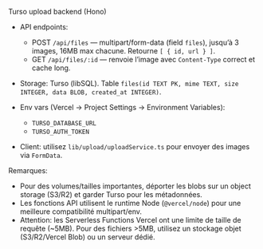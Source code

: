 Turso upload backend (Hono)

- API endpoints:
  - POST `/api/files` — multipart/form-data (field `files`), jusqu’à 3 images, 16MB max chacune. Retourne `[ { id, url } ]`.
  - GET `/api/files/:id` — renvoie l’image avec `Content-Type` correct et cache long.

- Storage: Turso (libSQL). Table `files(id TEXT PK, mime TEXT, size INTEGER, data BLOB, created_at INTEGER)`.

- Env vars (Vercel → Project Settings → Environment Variables):
  - `TURSO_DATABASE_URL`
  - `TURSO_AUTH_TOKEN`

- Client: utilisez `lib/upload/uploadService.ts` pour envoyer des images via `FormData`.

Remarques:
- Pour des volumes/tailles importantes, déporter les blobs sur un object storage (S3/R2) et garder Turso pour les métadonnées.
- Les fonctions API utilisent le runtime Node (`@vercel/node`) pour une meilleure compatibilité multipart/env.
 - Attention: les Serverless Functions Vercel ont une limite de taille de requête (~5MB). Pour des fichiers >5MB, utilisez un stockage objet (S3/R2/Vercel Blob) ou un serveur dédié.

